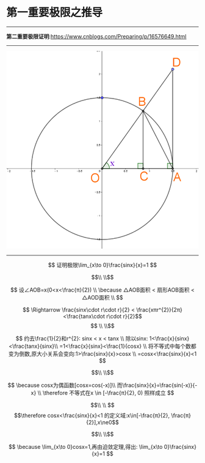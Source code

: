 # 第一重要极限之推导

<hr>

**第二重要极限证明**:https://www.cnblogs.com/Preparing/p/16576649.html

<hr>

![](../assets/004.png)

<hr>

$$
证明极限\lim_{x\to 0}\frac{sinx}{x}=1
$$

$$\\ \\$$

$$
设∠AOB=x(0<x<\frac{π}{2}) \\
\because △AOB面积 < 扇形AOB面积 < △AOD面积
\\
$$

$$ \Rightarrow \frac{sinx\cdot r\cdot r}{2} < \frac{xπr^{2}}{2π} <\frac{tanx\cdot r\cdot r}{2}$$
$$ \\ \\$$

$$
约去\frac{1}{2}和r^{2}: sinx < x < tanx \\
除以sinx: 1<\frac{x}{sinx}<\frac{tanx}{sinx}\\
=1<\frac{x}{sinx}<\frac{1}{cosx}   \\
将不等式中每个数都变为倒数,原大小关系会变向:1>\frac{sinx}{x}>cosx \\
=cosx<\frac{sinx}{x}<1
$$

$$\\ \\$$

$$
\because cosx为偶函数[cosx=cos(-x)]\\
而\frac{sinx}{x}=\frac{sin(-x)}{-x} \\
\therefore 不等式在x \in [-\frac{π}{2}, 0) 照样成立
$$

$$\\ \\ $$
$$\therefore cosx<\frac{sinx}{x}<1 的定义域:x\in[-\frac{π}{2}, \frac{π}{2}],x\ne0$$

$$\\ \\$$

$$
\because \lim_{x\to 0}cosx=1,再由迫敛定理,得出:
\lim_{x\to 0}\frac{sinx}{x}=1
$$

